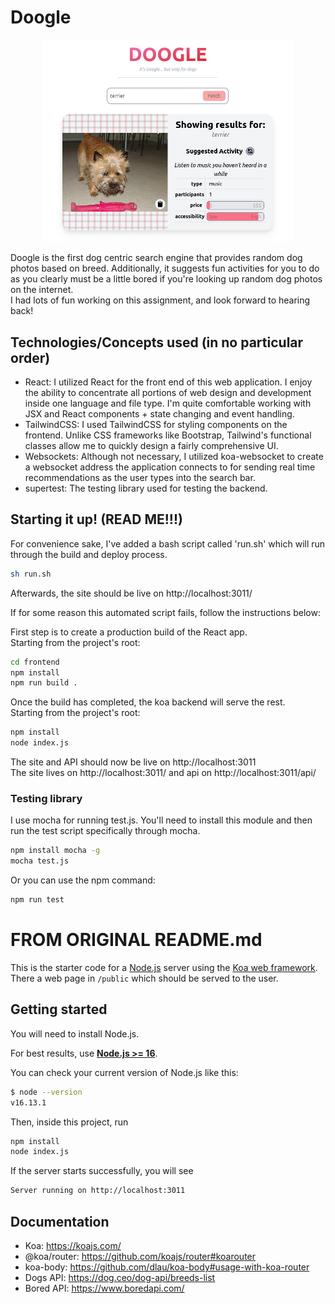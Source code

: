 # Doogle
<p align="center">
  <img src="docs/cover.png" width="400" />
</p>
Doogle is the first dog centric search engine that provides random dog photos based on breed. Additionally, it suggests fun activities for you to do as you clearly must be a little bored if you're looking up random dog photos on the internet.
<br>
I had lots of fun working on this assignment, and look forward to hearing back!

## Technologies/Concepts used (in no particular order)
- React: I utilized React for the front end of this web application. I enjoy the ability to concentrate all portions of web design and development inside one language and file type. I'm quite comfortable working with JSX and React components + state changing and event handling.
- TailwindCSS: I used TailwindCSS for styling components on the frontend. Unlike CSS frameworks like Bootstrap, Tailwind's functional classes allow me to quickly design a fairly comprehensive UI.
- Websockets: Although not necessary, I utilized koa-websocket to create a websocket address the application connects to for sending real time recommendations as the user types into the search bar.
- supertest: The testing library used for testing the backend.

## Starting it up! (READ ME!!!)
For convenience sake, I've added a bash script called 'run.sh' which will run through the build and deploy process.
```sh
sh run.sh
```
Afterwards, the site should be live on http://localhost:3011/

If for some reason this automated script fails, follow the instructions below:<br>

First step is to create a production build of the React app.<br>
Starting from the project's root:
```sh
cd frontend
npm install
npm run build .
```

Once the build has completed, the koa backend will serve the rest.<br>
Starting from the project's root:
```sh
npm install
node index.js
```

The site and API should now be live on http://localhost:3011<br>
The site lives on http://localhost:3011/ and api on http://localhost:3011/api/

### Testing library
I use mocha for running test.js. You'll need to install this module and then run the test script
specifically through mocha.
```sh
npm install mocha -g
mocha test.js
```

Or you can use the npm command:
```sh
npm run test
```

# FROM ORIGINAL README.md
This is the starter code for a [Node.js](https://nodejs.org/en/about/) server
using the [Koa web framework](https://koajs.com/). There a web page in
`/public` which should be served to the user.

## Getting started

You will need to install Node.js.

For best results, use [**Node.js >= 16**](https://nodejs.org/).



You can check your current version of Node.js like this:

```sh
$ node --version
v16.13.1
```

Then, inside this project, run

```sh
npm install
node index.js
```

If the server starts successfully, you will see

```sh
Server running on http://localhost:3011
```

## Documentation

- Koa: https://koajs.com/
- @koa/router: https://github.com/koajs/router#koarouter
- koa-body: https://github.com/dlau/koa-body#usage-with-koa-router
- Dogs API: https://dog.ceo/dog-api/breeds-list
- Bored API: https://www.boredapi.com/
